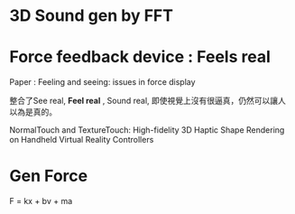 # 3D Sound gen by FFT

# Force feedback device : Feels real

Paper : Feeling and seeing: issues in force display

整合了See real, **Feel real** , Sound real, 即使視覺上沒有很逼真，仍然可以讓人以為是真的。

NormalTouch and TextureTouch: High-fidelity 3D Haptic Shape Rendering on Handheld Virtual Reality Controllers

# Gen Force

F = kx + bv + ma
